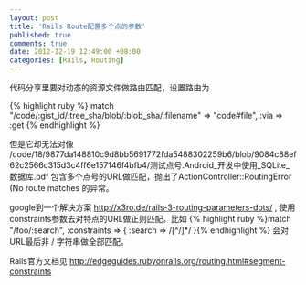 ```yaml
---
layout: post
title: 'Rails Route配置多个点的参数'
published: true
comments: true
date: 2012-12-19 12:49:00 +08:00
categories: [Rails, Routing]
---
```


代码分享里要对动态的资源文件做路由匹配，设置路由为

{% highlight ruby %}
match "/code/:gist_id/:tree_sha/blob/:blob_sha/:filename" => "code#file", :via => :get
{% endhighlight %}

但是它却无法对像 /code/18/9877da148810c9d8bb5691772fda5488302259b6/blob/9084c88ef62c2566c315d3c4ff6e157146f4bfb4/测试点号.Android_开发中使用_SQLite_数据库.pdf  包含多个点号的URL做匹配，抛出了ActionController::RoutingError (No route matches 的异常。

google到一个解决方案 http://x3ro.de/rails-3-routing-parameters-dots/ , 使用constraints参数去对特点的URL做正则匹配。比如 {% highlight ruby %}match "/foo/:search", :constraints => { :search => /[^\/]*/ }{% endhighlight %}  会对URL最后非 / 字符串做全部匹配。

Rails官方文档见 http://edgeguides.rubyonrails.org/routing.html#segment-constraints
